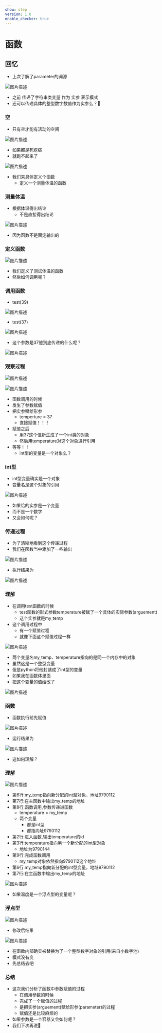 ```yaml
---
show: step
version: 1.0
enable_checker: true
---
```


# 函数

## 回忆

- 上次了解了parameter的词源

![图片描述](https://doc.shiyanlou.com/courses/uid1190679-20240129-1706517690337)

- 之前 传递了字符串类变量 作为 实参 表示模式
- 还可以传递具体的整型数字数值作为实参么？🤔

### 空

- 只有空才能有活动的空间

![图片描述](https://doc.shiyanlou.com/courses/uid1190679-20220905-1662370027628)

- 如果都是死疙瘩
- 就跑不起来了

![图片描述](https://doc.shiyanlou.com/courses/uid1190679-20220905-1662370088131)

- 我们来具体定义个函数
	- 定义一个测量体温的函数

### 测量体温

- 根据体温得出结论
	- 不是直接得出结论

![图片描述](https://doc.shiyanlou.com/courses/uid1190679-20220905-1662369981351)

- 因为函数不是固定输出的

### 定义函数

![图片描述](https://doc.shiyanlou.com/courses/uid1190679-20220726-1658821111010)

- 我们定义了测试体温的函数
- 然后如何调用呢？

### 调用函数

- test(39)

![图片描述](https://doc.shiyanlou.com/courses/uid1190679-20220726-1658821224637)

- test(37)

![图片描述](https://doc.shiyanlou.com/courses/uid1190679-20220726-1658821231764)

- 这个参数是37他到底传递的什么呢？

![图片描述](https://doc.shiyanlou.com/courses/uid1190679-20230729-1690634090408)

### 观察过程

![图片描述](https://doc.shiyanlou.com/courses/uid1190679-20220726-1658822762466)

![图片描述](https://doc.shiyanlou.com/courses/uid1190679-20220726-1658822774088)

- 函数调用的时候
- 发生了参数赋值
- 把实参赋给形参
	- temperture = 37
	- 直接赋值！！！
- 赋值之后
	- 用37这个值新生成了一个int类的对象
	- 然后用temperature对这个对象进行引用
- 等等！！
	- int型的变量是一个对象么？

### int型
- int型变量确实是一个对象
- 变量名是这个对象的引用

![图片描述](https://doc.shiyanlou.com/courses/uid1190679-20220726-1658821961420)

- 如果给的实参是一个变量
- 而不是一个数字
- 又会如何呢？

### 传递过程

- 为了清晰地看到这个传递过程
- 我们在函数当中添加了一些输出

![图片描述](https://doc.shiyanlou.com/courses/uid1190679-20220726-1658821386068)

- 执行结果为

![图片描述](https://doc.shiyanlou.com/courses/uid1190679-20220726-1658821397790)

### 理解

- 在调用test函数的时候
	- test函数的形式参数temperature被赋了一个具体的实际参数(arguement)
	- 这个实参就是my_temp
- 这个调用过程中
	- 有一个赋值过程
	- 就像下面这个赋值过程一样

![图片描述](https://doc.shiyanlou.com/courses/uid1190679-20220726-1658821732883)

- 两个变量名my_temp、temperature指向的是同一个内存中的对象
- 虽然这是一个整型变量
- 但是python将他封装成了int型的变量
- 如果我在函数体里面
- 把这个变量的值给改了

![图片描述](https://doc.shiyanlou.com/courses/uid1190679-20220810-1660120223962)

### 函数

- 函数执行前先赋值

![图片描述](https://doc.shiyanlou.com/courses/uid1190679-20220726-1658823722792) 

- 运行结果为

![图片描述](https://doc.shiyanlou.com/courses/uid1190679-20220726-1658823750755)

- 这如何理解？

### 理解

![图片描述](https://doc.shiyanlou.com/courses/uid1190679-20220726-1658823722792) 

- 第6行:my_temp指向新分配的int型对象，地址9790112
- 第7行:在主函数中输出my_temp的地址
- 第8行:函数调用,参数传递进函数
	- temperature = my_temp
	- 两个变量
		- 都是int型
		- 都指向址9790112
- 第2行:进入函数,输出temperature的id
- 第3行:temperature指向另一个新分配的int型对象
	- 地址为9790144
- 第9行:完成函数调用
	- my_temp对象依然指向9790112这个地址
- 第6行:my_temp指向新分配的int型变量，地址9790112
- 第7行:在主函数中输出my_temp的地址

![图片描述](https://doc.shiyanlou.com/courses/uid1190679-20220726-1658823750755)

- 如果温度是一个浮点型的变量呢？

### 浮点型

![图片描述](https://doc.shiyanlou.com/courses/uid1190679-20220726-1658829387387)

- 修改后结果

![图片描述](https://doc.shiyanlou.com/courses/uid1190679-20220726-1658829436952)

- 在函数内部确实被替换为了一个整型数字对象的引用(来自小数字池)
- 模式没有变
- 先总结去吧

### 总结

- 这次我们分析了函数中参数赋值的过程
	- 在调用参数的时候
	- 完成了一个赋值的过程
	- 是把实参(arguement)赋给形参(parameter)的过程
	- 赋值还是比较麻烦的
- 如果参数是一个容器又会如何呢？
- 我们下次再说👋


